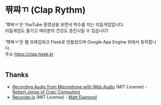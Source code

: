 # 쨖쨔ㄲ (Clap Rythm)

'쨖쨔ㄲ'은 YouTube 동영상을 보면서 박수를 치는 리듬게임입니다.<br>
리듬게임도 즐기고 여러분의 건강도 증진시킬 수 있습니다!<br>
<br>
'쨖쨔ㄲ'은 웹 프레임워크 Flask로 만들었으며 Google App Engine 위에서 동작합니다.<br>
주소 https://clap.heek.kr<br>
<br>
## Thanks
- [Recording Audio from Microphone with Web Audio](http://html5-examples.craic.com/microphone_input_with_spectrogram.html) (MIT License) - [Robert Jones of Craic Computing](http://www.craic.com)
- [Recorder.js](https://github.com/mattdiamond/Recorderjs) (MIT License) - [Matt Diamond](https://github.com/mattdiamond)
